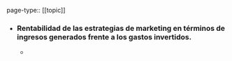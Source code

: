 page-type:: [[topic]]
- ### Rentabilidad de las estrategias de marketing en términos de ingresos generados frente a los gastos invertidos.
  - 


